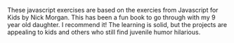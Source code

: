 These javascript exercises are based on the exercies from Javascript for Kids by Nick Morgan. This has been a fun book to go through with my 9 year old daughter. I recommend it! The learning is solid, but the projects are appealing to kids and others who still find juvenile humor hilarious. 